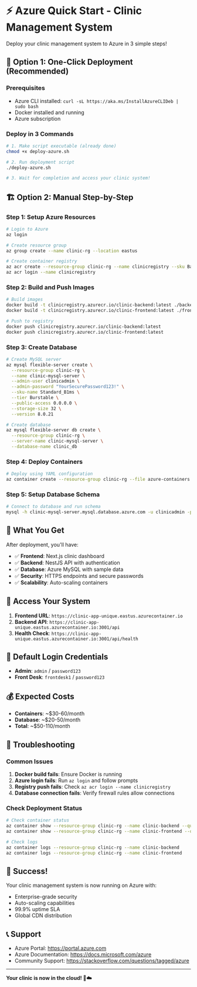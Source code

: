 # ⚡ Azure Quick Start - Clinic Management System

Deploy your clinic management system to Azure in 3 simple steps!

## 🚀 **Option 1: One-Click Deployment (Recommended)**

### **Prerequisites**
- Azure CLI installed: `curl -sL https://aka.ms/InstallAzureCLIDeb | sudo bash`
- Docker installed and running
- Azure subscription

### **Deploy in 3 Commands**
```bash
# 1. Make script executable (already done)
chmod +x deploy-azure.sh

# 2. Run deployment script
./deploy-azure.sh

# 3. Wait for completion and access your clinic system!
```

## 🏗️ **Option 2: Manual Step-by-Step**

### **Step 1: Setup Azure Resources**
```bash
# Login to Azure
az login

# Create resource group
az group create --name clinic-rg --location eastus

# Create container registry
az acr create --resource-group clinic-rg --name clinicregistry --sku Basic
az acr login --name clinicregistry
```

### **Step 2: Build and Push Images**
```bash
# Build images
docker build -t clinicregistry.azurecr.io/clinic-backend:latest ./backend
docker build -t clinicregistry.azurecr.io/clinic-frontend:latest ./fronddesk

# Push to registry
docker push clinicregistry.azurecr.io/clinic-backend:latest
docker push clinicregistry.azurecr.io/clinic-frontend:latest
```

### **Step 3: Create Database**
```bash
# Create MySQL server
az mysql flexible-server create \
  --resource-group clinic-rg \
  --name clinic-mysql-server \
  --admin-user clinicadmin \
  --admin-password "YourSecurePassword123!" \
  --sku-name Standard_B1ms \
  --tier Burstable \
  --public-access 0.0.0.0 \
  --storage-size 32 \
  --version 8.0.21

# Create database
az mysql flexible-server db create \
  --resource-group clinic-rg \
  --server-name clinic-mysql-server \
  --database-name clinic_db
```

### **Step 4: Deploy Containers**
```bash
# Deploy using YAML configuration
az container create --resource-group clinic-rg --file azure-containers.yaml
```

### **Step 5: Setup Database Schema**
```bash
# Connect to database and run schema
mysql -h clinic-mysql-server.mysql.database.azure.com -u clinicadmin -p clinic_db < database/azure-schema.sql
```

## 🎯 **What You Get**

After deployment, you'll have:

- ✅ **Frontend**: Next.js clinic dashboard
- ✅ **Backend**: NestJS API with authentication
- ✅ **Database**: Azure MySQL with sample data
- ✅ **Security**: HTTPS endpoints and secure passwords
- ✅ **Scalability**: Auto-scaling containers

## 🔗 **Access Your System**

1. **Frontend URL**: `https://clinic-app-unique.eastus.azurecontainer.io`
2. **Backend API**: `https://clinic-app-unique.eastus.azurecontainer.io:3001/api`
3. **Health Check**: `https://clinic-app-unique.eastus.azurecontainer.io:3001/api/health`

## 👤 **Default Login Credentials**

- **Admin**: `admin` / `password123`
- **Front Desk**: `frontdesk1` / `password123`

## 💰 **Expected Costs**

- **Containers**: ~$30-60/month
- **Database**: ~$20-50/month
- **Total**: ~$50-110/month

## 🔧 **Troubleshooting**

### **Common Issues**

1. **Docker build fails**: Ensure Docker is running
2. **Azure login fails**: Run `az login` and follow prompts
3. **Registry push fails**: Check `az acr login --name clinicregistry`
4. **Database connection fails**: Verify firewall rules allow connections

### **Check Deployment Status**
```bash
# Check container status
az container show --resource-group clinic-rg --name clinic-backend --query instanceView.state
az container show --resource-group clinic-rg --name clinic-frontend --query instanceView.state

# Check logs
az container logs --resource-group clinic-rg --name clinic-backend
az container logs --resource-group clinic-rg --name clinic-frontend
```

## 🎉 **Success!**

Your clinic management system is now running on Azure with:
- Enterprise-grade security
- Auto-scaling capabilities
- 99.9% uptime SLA
- Global CDN distribution

## 📞 **Support**

- Azure Portal: https://portal.azure.com
- Azure Documentation: https://docs.microsoft.com/azure
- Community Support: https://stackoverflow.com/questions/tagged/azure

---

**Your clinic is now in the cloud! 🏥☁️**
